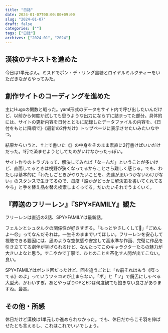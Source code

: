 ```yaml
---
title: "日誌"
date: 2024-01-07T00:00:00+09:00
slug: "2024-01-07"
draft: false
categories: [""]
tags: ["日誌"]
archives: ["2024-01", "2024"]
---
```

## 漢検のテキストを進めた

今日は1単元ぶん。ミスドでポン・デ・リング黒糖とロイヤルミルクティーをいただきながらやってみた。

## 創作サイトのコーディングを進めた

主にHugoの関数と戦った。yaml形式のデータをサイト内で呼び出したいんだけど、以前から何度か試しても思うような出力にならずに詰まってた部分。具体的には、サイトの更新内容を日付とともに記録したデータファイルの内容を、《日付をもとに降順で》《最新の2件だけ》トップページに表示させたいみたいなやつ。

結果からいうと、↑上で書いた《》の中身をそのまま素直に2行書けばいいだけだった。1行で済ませようとしてたのがいけなかったっぽい。

サイト作りのトラブルって、解決してみれば「なーんだ」ということが多いけど、直面してるときは視野が狭くなってるからことさら難しく感じる。でも、わたしは基本的に「わたしごときがやりたいことを、先達が思いつかないわけがない」のスタンスで生きてるので、毎度「誰かがどっかに解決策を書いてくれてるやろ」と手を替え品を替え検索しまくってる。だいたいそれでうまくいく。

## 『葬送のフリーレン』『SPY×FAMILY』観た

フリーレンは直近の2話、SPY×FAMILYは最新話。

フェルンとシュタルクの関係性が好きすぎる。「もっとやさしくして🙁」「ごめんよ〜😞」ってなんだそれは。一生そのままでいてほしい。フリーレンを安心して視聴できる要因には、凪のような空気感や安定して高水準な作画、完璧に作品を引き立ててる劇伴が挙げられるけど、なんたってこのキャラクターたちの魅力が大きいよなと思う。すこやかで丁寧で、ひとのことを茶化す人間が出てこない。良い。

SPY×FAMILYはボンド回だったけど、回を追うごとに「お前それはもう《喋ってる》のよ」っていうツッコミが止まらない。「ボ」と「フ」で饒舌にしゃべる大型犬、かわいすぎ。あとやっぱりOPとEDは何度観ても飽きない良さがありますね。最高。

## その他・所感

休日だけど漢検は1単元しか進められなかった。でも、休日だからこそ羽を伸ばせたとも言えるし、これはこれでいいでしょう。
